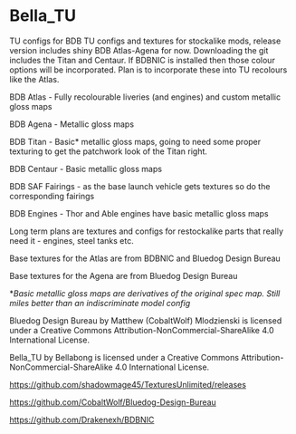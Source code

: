 # Bella_TU
TU configs for BDB
TU configs and textures for stockalike mods, release version includes shiny BDB Atlas-Agena for now. Downloading the git includes the Titan and Centaur. If BDBNIC is installed then those colour options will be incorporated. Plan is to incorporate these into TU recolours like the Atlas.


BDB Atlas - Fully recolourable liveries (and engines) and custom metallic gloss maps

BDB Agena - Metallic gloss maps

BDB Titan - Basic* metallic gloss maps, going to need some proper texturing to get the patchwork look of the Titan right.

BDB Centaur - Basic metallic gloss maps

BDB SAF Fairings - as the base launch vehicle gets textures so do the corresponding fairings

BDB Engines - Thor and Able engines have basic metallic gloss maps


Long term plans are textures and configs for restockalike parts that really need it - engines, steel tanks etc.

Base textures for the Atlas are from BDBNIC and Bluedog Design Bureau

Base textures for the Agena are from Bluedog Design Bureau

**Basic metallic gloss maps are derivatives of the original spec map. Still miles better than an indiscriminate model config*

Bluedog Design Bureau by Matthew (CobaltWolf) Mlodzienski is licensed under a Creative Commons Attribution-NonCommercial-ShareAlike 4.0 International License.

Bella_TU by Bellabong is licensed under a Creative Commons Attribution-NonCommercial-ShareAlike 4.0 International License.

https://github.com/shadowmage45/TexturesUnlimited/releases

https://github.com/CobaltWolf/Bluedog-Design-Bureau

https://github.com/Drakenexh/BDBNIC
